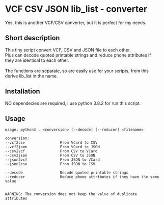 # VCF CSV JSON lib_list - converter
Yes, this is another VCF/CSV converter, but it is perfect for my needs.


## Short description
This tiny script convert VCF, CSV and JSON file to each other.  
Plus can decode quoted printable strings and reduce phone attributes if they are identical to each other.  
  \
The functions are separate, so are easily use for your scripts, from this derive lib_list in the name.

## Installation
NO dependecies are required, i use python 3.8.2 for run this script.

## Usage
```
usage: python3 . <conversion> [--decode] [--reducer] <filename>

conversion:
--vcf2csv                From VCard to CSV
--vcf2json               From VCard to JSON
--csv2vcf                From CSV to VCard
--csv2json               From CSV to JSON
--json2vcf               From JSON to VCard
--json2csv               From JSON to CSV

--decode                 Decode quoted printable strings
--reducer                Reduce phone attributes if they have the same value


WARNING: The conversion does not keep the value of duplicate attributes
```
